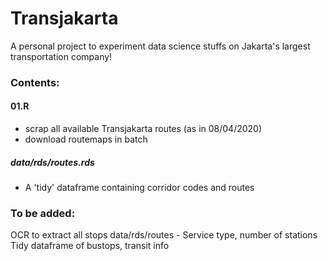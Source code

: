 # Transjakarta
A personal project to experiment data science stuffs on Jakarta's largest transportation company!
### Contents:
#### 01.R 
- scrap all available Transjakarta routes (as in 08/04/2020)
- download routemaps in batch
##### data/rds/routes.rds
- A 'tidy' dataframe containing corridor codes and routes

### To be added:
OCR to extract all stops
data/rds/routes - Service type, number of stations
Tidy dataframe of bustops, transit info
